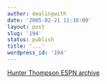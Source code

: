 ```yaml
---
author: dealingwith
date: '2005-02-21 11:38:00'
layout: post
slug: '194'
status: publish
title: '...'
wordpress_id: '194'
---
```


[Hunter Thompson ESPN archive][1]

   [1]:
http://sports.espn.go.com/espn/archive?columnist=hunter_s._thompson&root=page2

